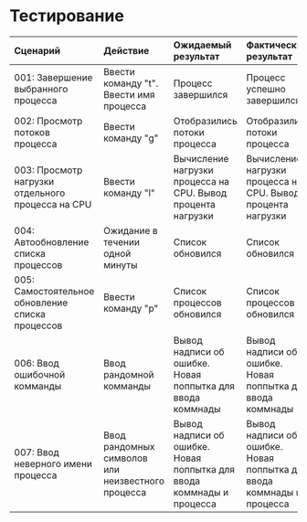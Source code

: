 # Тестирование

|Сценарий|Действие|Ожидаемый результат|Фактический результат| Оценка|
|:---|:---|:---|:---|:---|
| 001: Завершение выбранного процесса | Ввести команду "t". Ввести имя процесса| Процесс завершился | Процесс успешно завершился | Прошёл |
| 002: Просмотр потоков процесса | Ввести команду "g" | Отобразились потоки процесса | Отобразились потоки процесса | Прошёл |
| 003: Просмотр нагрузки отдельного процесса на CPU | Ввести команду "l" | Вычисление нагрузки процесса на CPU. Вывод процента нагрузки | Вычисление нагрузки процесса на CPU. Вывод процента нагрузки | Прошёл |
|004:  Автообновление списка процессов | Ожидание в течении одной минуты | Список обновился | Список обновился | Прошёл |
|005: Самостоятельное обновление списка процессов | Ввести команду "p" | Список процессов обновился | Список процессов обновился | Прошёл |
|006: Ввод ошибочной комманды | Ввод рандомной комманды | Вывод надписи об ошибке. Новая поппытка для ввода коммнады | Вывод надписи об ошибке. Новая поппытка для ввода коммнады | Прошёл |
|007: Ввод неверного имени процесса | Ввод рандомных символов или неизвестного процесса | Вывод надписи об ошибке. Новая поппытка для ввода коммнады и процесса | Вывод надписи об ошибке. Новая поппытка для ввода коммнады и процесса | Прошёл |
